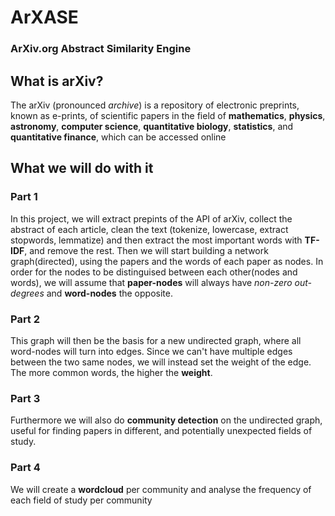 # ArXASE 
### ArXiv.org Abstract Similarity Engine

## What is arXiv?

The arXiv (pronounced *archive*) is a repository of electronic preprints, known as e-prints, of scientific papers in the field of **mathematics**, **physics**, **astronomy**, **computer science**, **quantitative biology**, **statistics**, and **quantitative finance**, which can be accessed online

## What we will do with it
### Part 1
In this project, we will extract prepints of the API of arXiv, collect the abstract of each article, clean the text (tokenize, lowercase, extract stopwords, lemmatize) and then extract the most important words with **TF-IDF**, and remove the rest. Then we will start building a network graph(directed), using the papers and the words of each paper as nodes. In order for the nodes to be distinguised between each other(nodes and words), we will assume that **paper-nodes** will always have *non-zero out-degrees* and **word-nodes** the opposite.

### Part 2
This graph will then be the basis for a new undirected graph, where all word-nodes will turn into edges. Since we can't have multiple edges between the two same nodes, we will instead set the weight of the edge. The more common words, the higher the **weight**.

### Part 3
Furthermore we will also do **community detection** on the undirected graph, useful for finding papers in different, and potentially unexpected fields of study.

### Part 4
We will create a **wordcloud** per community and analyse the frequency of each field of study per community